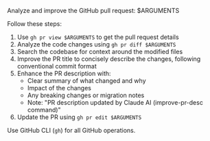 Analyze and improve the GitHub pull request: $ARGUMENTS

Follow these steps:

1. Use `gh pr view $ARGUMENTS` to get the pull request details
2. Analyze the code changes using `gh pr diff $ARGUMENTS`
3. Search the codebase for context around the modified files
4. Improve the PR title to concisely describe the changes, following conventional commit format
5. Enhance the PR description with:
   - Clear summary of what changed and why
   - Impact of the changes
   - Any breaking changes or migration notes
   - Note: "PR description updated by Claude AI (improve-pr-desc command)"
6. Update the PR using `gh pr edit $ARGUMENTS`

Use GitHub CLI (`gh`) for all GitHub operations.
